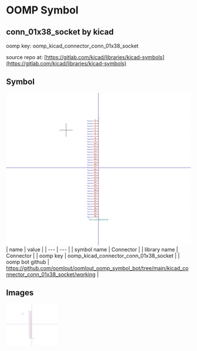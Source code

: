 # OOMP Symbol  
## conn_01x38_socket  by kicad  
  
oomp key: oomp_kicad_connector_conn_01x38_socket  
  
source repo at: [https://gitlab.com/kicad/libraries/kicad-symbols](https://gitlab.com/kicad/libraries/kicad-symbols)  
## Symbol  
  
[![working.png](working_600.png)](working.png)  
| name | value | 
| --- | --- | 
| symbol name | Connector | 
| library name | Connector | 
| oomp key | oomp_kicad_connector_conn_01x38_socket | 
| oomp bot github | https://github.com/oomlout/oomlout_oomp_symbol_bot/tree/main/kicad_connector_conn_01x38_socket/working | 
## Images  
  
[![working.png](working_140.png)](working.png)  

